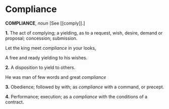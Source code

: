 # Compliance

**COMPLIANCE**, _noun_ \[See [[comply]].\]

**1.** The act of complying; a yielding, as to a request, wish, desire, demand or proposal; concession; submission.

Let the king meet _compliance_ in your looks,

A free and ready yielding to his wishes.

**2.** A disposition to yield to others.

He was man of few words and great _compliance_

**3.** Obedience; followed by with; as _compliance_ with a command, or precept.

**4.** Performance; execution; as a _compliance_ with the conditions of a contract.